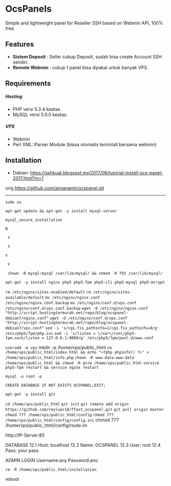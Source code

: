 OcsPanels
=========
Simple and lightweight panel for Reseller SSH based on Webmin API, 100% free.

Features
-------
* **Sistem Deposit** : Seller cukup Deposit, sudah bisa create Account SSH sendiri.
* **Remote Webmin** : cukup 1 panel bisa dipakai untuk banyak VPS.

Requirements
---------

##### Hosting
* PHP versi 5.3.4 keatas.
* MySQL versi 5.0.0 keatas.

##### VPS
* Webmin
* Perl XML::Parser Module (biasa otomatis terinstall bersama webmin)

Installation
------------
* Debian: https://sshkuat.blogspot.my/2017/06/tutorial-install-ocs-panel-2017.html?m=1

orig
https://github.com/aimanamir/ocspanel.git

-----

`sudo su`

`apt-get update && apt-get -y install mysql-server`


`mysql_secure_installation`


  `N`
 
 ` Y`
 
 ` Y`
 
  `Y`

 ` Y`

` chown -R mysql:mysql /var/lib/mysql/ && chmod -R 755 /var/lib/mysql/`

`apt-get -y install nginx php5 php5-fpm php5-cli php5-mysql php5-mcrypt`

`rm /etc/nginx/sites-enabled/default`
`rm /etc/nginx/sites-available/default`
`mv /etc/nginx/nginx.conf /etc/nginx/nginx.conf.backup`
`mv /etc/nginx/conf.d/vps.conf /etc/nginx/conf.d/vps.conf.backup`
`wget -O /etc/nginx/nginx.conf "http://script.hostingtermurah.net/repo/blog/ocspanel-debian7/nginx.conf"`
`wget -O /etc/nginx/conf.d/vps.conf "http://script.hostingtermurah.net/repo/blog/ocspanel-debian7/vps.conf"`
`sed -i 's/cgi.fix_pathinfo=1/cgi.fix_pathinfo=0/g' /etc/php5/fpm/php.ini`
`sed -i 's/listen = \/var\/run\/php5-fpm.sock/listen = 127.0.0.1:9000/g' /etc/php5/fpm/pool.d/www.conf`

`useradd -m vps`
mkdir -p /home/vps/public_html
`rm /home/vps/public_html/index.html && echo "<?php phpinfo() ?>" > /home/vps/public_html/info.php`
`chown -R www-data:www-data /home/vps/public_html && chmod -R g+rw /home/vps/public_html`
`service php5-fpm restart && service nginx restart`

`mysql -u root -p`

`CREATE DATABASE IF NOT EXISTS OCSPANEL;EXIT;`

`apt-get -y install git`

`cd /home/vps/public_html`
`git init`
`git remote add origin https://github.com/reyluar18/ffast_ocspanel.git`
`git pull origin master`
`chmod 777 /home/vps/public_html/config`
`chmod 777 /home/vps/public_html/config/config.ini`
chmod 777 /home/vps/public_html/config/route.ini


http://IP-Server:85

DATABASE
12.1  Host: localhost 
12.2  Name: OCSPANEL 
12.3  User: root 
12.4  Pass: your pass

ADMIN LOGIN
Username:any
Password:anu

`rm -R /home/vps/public_html/installation`

reboot
